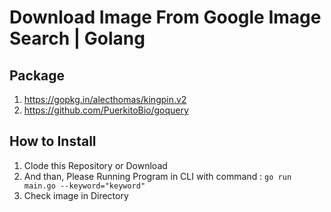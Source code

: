 # Download Image From Google Image Search | Golang

## Package

1. https://gopkg.in/alecthomas/kingpin.v2
2. https://github.com/PuerkitoBio/goquery

## How to Install

1. Clode this Repository or Download
2. And than, Please Running Program in CLI with command : `go run main.go --keyword="keyword"`
3. Check image in Directory
